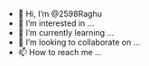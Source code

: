 - 👋 Hi, I’m @2598Raghu
- 👀 I’m interested in ...
- 🌱 I’m currently learning ...
- 💞️ I’m looking to collaborate on ...
- 📫 How to reach me ...

<!---
I am raghu i am interested in data visualisation I am currently learning tableau. I like to collaborate projects that are using or related to tableau and data visualisation 

